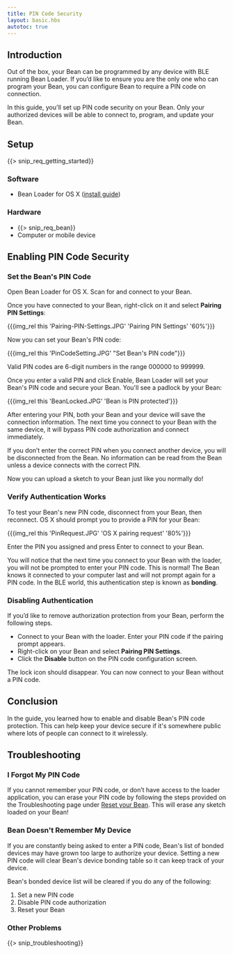 ```yaml
---
title: PIN Code Security
layout: basic.hbs
autotoc: true
---
```


## Introduction

Out of the box, your Bean can be programmed by any device with BLE running Bean Loader. If you’d like to ensure you are the only one who can program your Bean, you can configure Bean to require a PIN code on connection.

In this guide, you'll set up PIN code security on your Bean. Only your authorized devices will be able to connect to, program, and update your Bean.

## Setup

{{> snip_req_getting_started}}

### Software

* Bean Loader for OS X ([install guide](../../getting-started/os-x))

### Hardware

* {{> snip_req_bean}}
* Computer or mobile device

## Enabling PIN Code Security

### Set the Bean's PIN Code

Open Bean Loader for OS X. Scan for and connect to your Bean.

Once you have connected to your Bean, right-click on it and select **Pairing PIN Settings**:

{{{img_rel this 'Pairing-PIN-Settings.JPG' 'Pairing PIN Settings' '60%'}}}

Now you can set your Bean's PIN code:

{{{img_rel this 'PinCodeSetting.JPG' "Set Bean's PIN code"}}}

Valid PIN codes are 6-digit numbers in the range 000000 to 999999.

Once you enter a valid PIN and click Enable, Bean Loader will set your Bean's PIN code and secure your Bean. You'll see a padlock by your Bean:

{{{img_rel this 'BeanLocked.JPG' 'Bean is PIN protected'}}}

After entering your PIN, both your Bean and your device will save the connection information. The next time you connect to your Bean with the same device, it will bypass PIN code authorization and connect immediately.

If you don’t enter the correct PIN when you connect another device, you will be disconnected from the Bean. No information can be read from the Bean unless a device connects with the correct PIN.

Now you can upload a sketch to your Bean just like you normally do!

### Verify Authentication Works

To test your Bean's new PIN code, disconnect from your Bean, then reconnect. OS X should prompt you to provide a PIN for your Bean:

{{{img_rel this 'PinRequest.JPG' 'OS X pairing request' '80%'}}}

Enter the PIN you assigned and press Enter to connect to your Bean.

You will notice that the next time you connect to your Bean with the loader, you will not be prompted to enter your PIN code. This is normal! The Bean knows it connected to your computer last and will not prompt again for a PIN code. In the BLE world, this authentication step is known as **bonding**.

### Disabling Authentication

If you’d like to remove authorization protection from your Bean, perform the following steps.

* Connect to your Bean with the loader. Enter your PIN code if the pairing prompt appears.
* Right-click on your Bean and select **Pairing PIN Settings**.
* Click the **Disable** button on the PIN code configuration screen.

The lock icon should disappear. You can now connect to your Bean without a PIN code.

## Conclusion

In the guide, you learned how to enable and disable Bean's PIN code protection. This can help keep your device secure if it's somewhere public where lots of people can connect to it wirelessly.

## Troubleshooting

### I Forgot My PIN Code

If you cannot remember your PIN code, or don’t have access to the loader application, you can erase your PIN code by following the steps provided on the Troubleshooting page under [Reset your Bean](../../help/troubleshooting/#reset-your-bean-s-memory). This will erase any sketch loaded on your Bean!

### Bean Doesn't Remember My Device

If you are constantly being asked to enter a PIN code, Bean's list of bonded devices may have grown too large to authorize your device. Setting a new PIN code will clear Bean's device bonding table so it can keep track of your device.

Bean's bonded device list will be cleared if you do any of the following:

1. Set a new PIN code
2. Disable PIN code authorization
3. Reset your Bean

### Other Problems

{{> snip_troubleshooting}}
